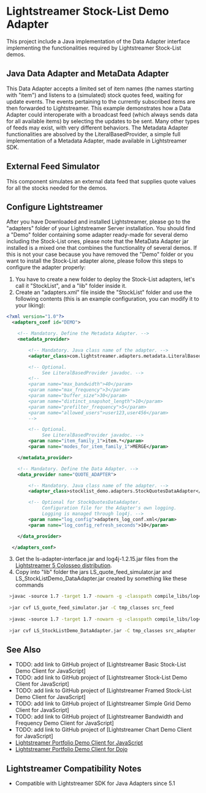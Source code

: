 
Lightstreamer Stock-List Demo Adapter
=====================================

This project include a Java implementation of the Data Adapter interface implementing the functionalities required by Lightstreamer Stock-List demos.

Java Data Adapter and MetaData Adapter
--------------------------------------

This Data Adapter accepts a limited set of item names (the names starting with "item") and listens to a (simulated) stock quotes feed, waiting for update events. The events pertaining to the currently subscribed items are then forwarded to Lightstreamer.
This example demonstrates how a Data Adapter could interoperate with a broadcast feed (which always sends data for all available items) by selecting the updates to be sent. Many other types of feeds may exist, with very different behaviors.
The Metadata Adapter functionalities are absolved by the LiteralBasedProvider, a simple full implementation of a Metadata Adapter, made available in Lightstreamer SDK. 

External Feed Simulator
-----------------------

This component simulates an external data feed that supplies quote values for all the stocks needed for the demos.

Configure Lightstreamer
-----------------------

After you have Downloaded and installed Lightstreamer, please go to the "adapters" folder of your Lightstreamer Server installation. You should find a "Demo" folder containing some adapter ready-made for several demo including the Stock-List ones, please note that the MetaData Adapter jar installed is a mixed one that combines the functionality of several demos.
If this is not your case because you have removed the "Demo" folder or you want to install the Stock-List adapter alone, please follow this steps to configure the adapter properly:

1. You have to create a new folder to deploy the Stock-List adapters, let's call it "StockList", and a "lib" folder inside it.
2. Create an "adapters.xml" file inside the "StockList" folder and use the following contents (this is an example configuration, you can modify it to your liking):
```xml      
<?xml version="1.0"?>
  <adapters_conf id="DEMO">

    <!-- Mandatory. Define the Metadata Adapter. -->
    <metadata_provider>

        <!-- Mandatory. Java class name of the adapter. -->
        <adapter_class>com.lightstreamer.adapters.metadata.LiteralBasedProvider</adapter_class>

        <!-- Optional.
             See LiteralBasedProvider javadoc. -->
        <!--
        <param name="max_bandwidth">40</param>
        <param name="max_frequency">3</param>
        <param name="buffer_size">30</param>
        <param name="distinct_snapshot_length">10</param>
        <param name="prefilter_frequency">5</param>
        <param name="allowed_users">user123,user456</param>
        -->

        <!-- Optional.
             See LiteralBasedProvider javadoc. -->
        <param name="item_family_1">item.*</param>
        <param name="modes_for_item_family_1">MERGE</param>

    </metadata_provider>

    <!-- Mandatory. Define the Data Adapter. -->
    <data_provider name="QUOTE_ADAPTER">

        <!-- Mandatory. Java class name of the adapter. -->
        <adapter_class>stocklist_demo.adapters.StockQuotesDataAdapter</adapter_class>

        <!-- Optional for StockQuotesDataAdapter.
             Configuration file for the Adapter's own logging.
             Logging is managed through log4j. -->
        <param name="log_config">adapters_log_conf.xml</param>
        <param name="log_config_refresh_seconds">10</param>

    </data_provider>

  </adapters_conf>
```
3. Get the ls-adapter-interface.jar and log4j-1.2.15.jar files from the [Lightstreamer 5 Colosseo distribution](http://www.lightstreamer.com/download).
4. Copy into "lib" folder the jars LS_quote_feed_simulator.jar and LS_StockListDemo_DataAdapter.jar created by something like these commands
```sh
 >javac -source 1.7 -target 1.7 -nowarn -g -classpath compile_libs/log4j-1.2.15.jar -sourcepath src/src_feed -d tmp_classes src/src_feed/portfolio_demo/feed_simulator/ExternalFeedSimulator.java
 
 >jar cvf LS_quote_feed_simulator.jar -C tmp_classes src_feed
 
 >javac -source 1.7 -target 1.7 -nowarn -g -classpath compile_libs/log4j-1.2.15.jar;compile_libs/ls-adapter-interface/ls-adapter-interface.jar;LS_quote_feed_simulator.jar -sourcepath src/src_adapter -d tmp_classes src/src_adapter/stocklist_demo/adapters/StockQuotesDataAdapter.java
 
 >jar cvf LS_StockListDemo_DataAdapter.jar -C tmp_classes src_adapter
```

See Also
--------

* TODO: add link to GitHub project of [Lightstreamer Basic Stock-List Demo Client for JavaScript]
* TODO: add link to GitHub project of [Lightstreamer Stock-List Demo Client for JavaScript]
* TODO: add link to GitHub project of [Lightstreamer Framed Stock-List Demo Client for JavaScript]
* TODO: add link to GitHub project of [Lightstreamer Simple Grid Demo Client for JavaScript]
* TODO: add link to GitHub project of [Lightstreamer Bandwidth and Frequency Demo Client for JavaScript]
* TODO: add link to GitHub project of [Lightstreamer Chart Demo Client for JavaScript]
* [Lightstreamer Portfolio Demo Client for JavaScript](https://github.com/Weswit/Lightstreamer-example-Portfolio-client-javascript)
* [Lightstreamer Portfolio Demo Client for Dojo](https://github.com/Weswit/Lightstreamer-example-Portfolio-client-dojo)

Lightstreamer Compatibility Notes
---------------------------------

- Compatible with Lightstreamer SDK for Java Adapters since 5.1